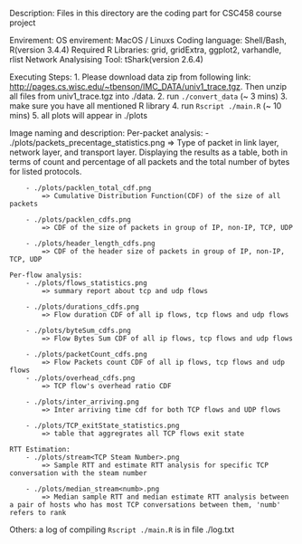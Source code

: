 Description:
	Files in this directory are the coding part for CSC458 course project

Envirement:
	OS envirement: 				MacOS / Linuxs
	Coding language: 			Shell/Bash, R(version 3.4.4)
	Required R Libraries: 		grid, gridExtra, ggplot2, varhandle, rlist
	Network Analysising Tool: 	tShark(version 2.6.4)

Executing Steps:
	1. Please download data zip from following link: http://pages.cs.wisc.edu/~tbenson/IMC_DATA/univ1_trace.tgz. Then unzip all files from univ1_trace.tgz into ./data. 
	2. run `./convert_data` (~ 3 mins)
	3. make sure you have all mentioned R library
	4. run `Rscript ./main.R` (~ 10 mins)
	5. all plots will appear in ./plots

Image naming and description:
	Per-packet analysis:
		- ./plots/packets_precentage_statistics.png
			=> Type of packet in link layer, network layer, and transport layer. Displaying the results as a table, both in terms of count and percentage of all packets and the total number of bytes for listed protocols.

		- ./plots/packlen_total_cdf.png
			=> Cumulative Distribution Function(CDF) of the size of all packets

		- ./plots/packlen_cdfs.png
			=> CDF of the size of packets in group of IP, non-IP, TCP, UDP

		- ./plots/header_length_cdfs.png
			=> CDF of the header size of packets in group of IP, non-IP, TCP, UDP

	Per-flow analysis:
		- ./plots/flows_statistics.png
			=> summary report about tcp and udp flows

		- ./plots/durations_cdfs.png
			=> Flow duration CDF of all ip flows, tcp flows and udp flows

		- ./plots/byteSum_cdfs.png
			=> Flow Bytes Sum CDF of all ip flows, tcp flows and udp flows

		- ./plots/packetCount_cdfs.png
			=> Flow Packets count CDF of all ip flows, tcp flows and udp flows		
		- ./plots/overhead_cdfs.png
			=> TCP flow's overhead ratio CDF

		- ./plots/inter_arriving.png
			=> Inter arriving time cdf for both TCP flows and UDP flows

		- ./plots/TCP_exitState_statistics.png
			=> table that aggregrates all TCP flows exit state

	RTT Estimation:
		- ./plots/stream<TCP Steam Number>.png
			=> Sample RTT and estimate RTT analysis for specific TCP conversation with the steam number

		- ./plots/median_stream<numb>.png
			=> Median sample RTT and median estimate RTT analysis between a pair of hosts who has most TCP conversations between them, 'numb' refers to rank

Others: 
	a log of compiling `Rscript ./main.R` is in file ./log.txt


